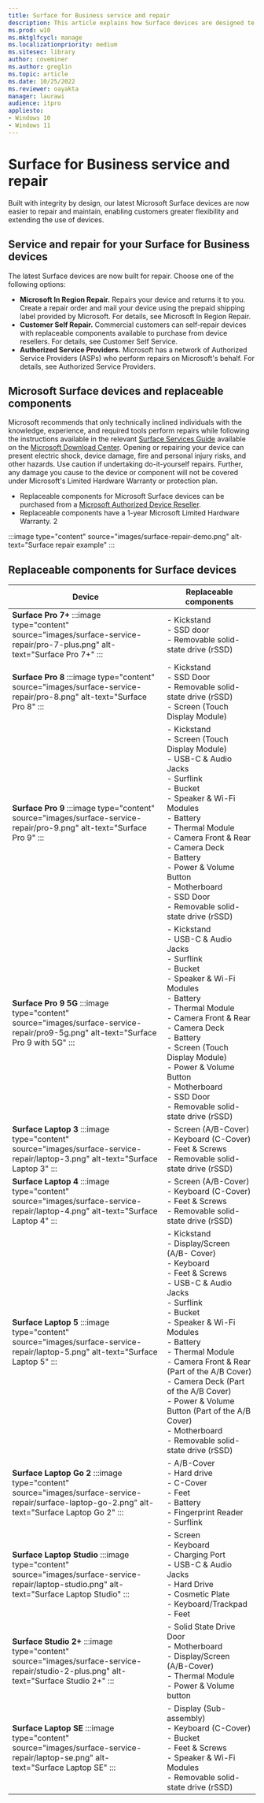 ```yaml
---
title: Surface for Business service and repair
description: This article explains how Surface devices are designed te enable service and repair. repairability. 
ms.prod: w10
ms.mktglfcycl: manage
ms.localizationpriority: medium
ms.sitesec: library
author: coveminer
ms.author: greglin
ms.topic: article
ms.date: 10/25/2022
ms.reviewer: oayakta
manager: laurawi
audience: itpro
appliesto:
- Windows 10
- Windows 11
---
```


# Surface for Business service and repair

Built with integrity by design, our latest Microsoft Surface devices are now easier to repair and maintain, enabling customers greater flexibility and extending the use of devices.

## Service and repair for your Surface for Business devices

The latest Surface devices are now built for repair.  Choose one of the following options:

- **Microsoft In Region Repair.** Repairs your device and returns it to you. Create a repair order and mail your device using the prepaid shipping label provided by Microsoft. For details, see Microsoft In Region Repair.
- **Customer Self Repair.** Commercial customers can self-repair devices with replaceable components available to purchase from device resellers. For details, see Customer Self Service.
- **Authorized Service Providers.** Microsoft has a network of Authorized Service Providers (ASPs) who perform repairs on Microsoft's behalf. For details, see Authorized Service Providers.

## Microsoft Surface devices and replaceable components


Microsoft recommends that only technically inclined individuals with the knowledge, experience, and required tools perform repairs while following the instructions available in the relevant [Surface Services Guide](https://www.microsoft.com/download/100440) available on the [Microsoft Download Center](https://www.microsoft.com/download/default.aspx). Opening or repairing your device can present electric shock, device damage, fire and personal injury risks, and other hazards. Use caution if undertaking do-it-yourself repairs. Further, any damage you cause to the device or component will not be covered under Microsoft's Limited Hardware Warranty or protection plan.

- Replaceable components for Microsoft Surface devices can be purchased from a [Microsoft Authorized Device Reseller](https://www.microsoft.com/surface/business/where-to-buy-microsoft-surface).
- Replaceable components have a 1-year Microsoft Limited Hardware Warranty. 2

:::image type="content" source="images/surface-repair-demo.png" alt-text="Surface repair example" :::


## Replaceable components for Surface devices

|Device              |Replaceable components                                                                                                                                                                                                                                                                                                                                                                           |
| ------------------------- | ---------------------------------------------------------------------------------------------------------------------------------------------------------------------------------------------------------------------------------------------------------------------------------------------------------------------------------------------------------------------------------------------------- |
| **Surface Pro 7+**   :::image type="content" source="images/surface-service-repair/pro-7-plus.png" alt-text="Surface Pro 7+" :::     | - Kickstand<br>- SSD door<br>- Removable solid-state drive (rSSD)                                                                                                                                                                                                                                                                                                                                    |
| **Surface Pro 8**  :::image type="content" source="images/surface-service-repair/pro-8.png" alt-text="Surface Pro 8" :::       | - Kickstand<br>- SSD Door<br>- Removable solid-state drive (rSSD)<br>- Screen (Touch Display Module)                                                                                                                                                                                                                                                                                                 |
| **Surface Pro 9**    :::image type="content" source="images/surface-service-repair/pro-9.png" alt-text="Surface Pro 9" :::     | - Kickstand<br>- Screen (Touch Display Module)<br>- USB-C & Audio Jacks<br>- Surflink<br>- Bucket<br>- Speaker & Wi-Fi Modules<br>- Battery<br>- Thermal Module<br>- Camera Front & Rear<br>- Camera Deck<br>- Battery<br>- Power & Volume Button<br>- Motherboard<br>- SSD Door<br>- Removable solid-state drive (rSSD)                                                                             |
| **Surface Pro 9 5G**  :::image type="content" source="images/surface-service-repair/pro9-5g.png" alt-text="Surface Pro 9 with 5G" :::    | - Kickstand<br>- USB-C & Audio Jacks<br>- Surflink<br>- Bucket<br>- Speaker & Wi-Fi Modules<br>- Battery<br>- Thermal Module<br>- Camera Front & Rear<br>- Camera Deck<br>- Battery<br>- Screen (Touch Display Module)<br>- Power & Volume Button<br>- Motherboard<br>- SSD Door<br>- Removable solid-state drive (rSSD)                                                                             |
| **Surface Laptop 3**  :::image type="content" source="images/surface-service-repair/laptop-3.png" alt-text="Surface Laptop 3" :::    | - Screen (A/B-Cover)<br>- Keyboard (C-Cover)<br>- Feet & Screws<br>- Removable solid-state drive (rSSD)                                                                                                                                                                                                                                                                                              |
| **Surface Laptop 4**  :::image type="content" source="images/surface-service-repair/laptop-4.png" alt-text="Surface Laptop 4" :::    | - Screen (A/B-Cover)<br>- Keyboard (C-Cover)<br>- Feet & Screws<br>- Removable solid-state drive (rSSD)                                                                                                                                                                                                                                                                                              |
| **Surface Laptop 5**   :::image type="content" source="images/surface-service-repair/laptop-5.png" alt-text="Surface Laptop 5" :::   | - Kickstand<br>- Display/Screen (A/B- Cover)<br>- Keyboard<br>- Feet & Screws<br>- USB-C & Audio Jacks<br>- Surflink<br>- Bucket<br>- Speaker & Wi-Fi Modules<br>- Battery<br>- Thermal Module<br>- Camera Front & Rear (Part of the A/B Cover)<br>- Camera Deck (Part of the A/B Cover)<br>- Power & Volume Button (Part of the A/B Cover)<br>- Motherboard<br>- Removable solid-state drive (rSSD) |
| **Surface Laptop Go 2**  :::image type="content" source="images/surface-service-repair/surface-laptop-go-2.png" alt-text="Surface Laptop Go 2" ::: | - A/B-Cover<br>- Hard drive<br>- C-Cover<br>- Feet<br>- Battery<br>- Fingerprint Reader<br>- Surflink                                                                                                                                                                                                                                                                                                |
| **Surface Laptop Studio** :::image type="content" source="images/surface-service-repair/laptop-studio.png" alt-text="Surface Laptop Studio" ::: | - Screen<br>- Keyboard<br>- Charging Port<br>- USB-C & Audio Jacks<br>- Hard Drive<br>- Cosmetic Plate<br>- Keyboard/Trackpad<br>- Feet                                                                                                                                                                                                                                                              |
| **Surface Studio 2+**  :::image type="content" source="images/surface-service-repair/studio-2-plus.png" alt-text="Surface Studio 2+" :::   | - Solid State Drive Door<br>- Motherboard<br>- Display/Screen (A/B-Cover)<br>- Thermal Module<br>- Power & Volume button                                                                                                                                                                                                                                                                             |
| **Surface Laptop SE**  :::image type="content" source="images/surface-service-repair/laptop-se.png" alt-text="Surface Laptop SE" :::   | - Display (Sub-assembly)<br>- Keyboard (C-Cover)<br>- Bucket<br>- Feet & Screws<br>- Speaker & Wi-Fi Modules<br>- Removable solid-state drive (rSSD)                